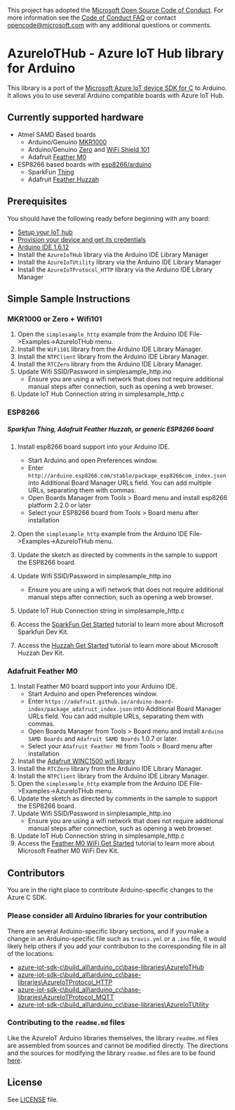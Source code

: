 This project has adopted the [Microsoft Open Source Code of Conduct](https://opensource.microsoft.com/codeofconduct/). For more information see the [Code of Conduct FAQ](https://opensource.microsoft.com/codeofconduct/faq/) or contact [opencode@microsoft.com](mailto:opencode@microsoft.com) with any additional questions or comments.

# AzureIoTHub - Azure IoT Hub library for Arduino

This library is a port of the [Microsoft Azure IoT device SDK for C](https://github.com/Azure/azure-iot-sdks/blob/master/c/readme.md) to Arduino. It allows you to use several Arduino compatible boards with Azure IoT Hub.


## Currently supported hardware
- Atmel SAMD Based boards
  - Arduino/Genuino [MKR1000](https://www.arduino.cc/en/Main/ArduinoMKR1000)
  - Arduino/Genuino [Zero](https://www.arduino.cc/en/Main/ArduinoBoardZero) and [WiFi Shield 101](https://www.arduino.cc/en/Main/ArduinoWiFiShield101)
  - Adafruit [Feather M0](https://www.adafruit.com/products/3010)
- ESP8266 based boards with [esp8266/arduino](https://github.com/esp8266/arduino)
  - SparkFun [Thing](https://www.sparkfun.com/products/13711)
  - Adafruit [Feather Huzzah](https://www.adafruit.com/products/2821)

## Prerequisites

You should have the following ready before beginning with any board:
-   [Setup your IoT hub](https://github.com/Azure/azure-iot-sdks/blob/master/doc/setup_iothub.md)
-   [Provision your device and get its credentials](https://github.com/Azure/azure-iot-sdks/blob/master/doc/manage_iot_hub.md)
-   [Arduino IDE 1.6.12](https://www.arduino.cc/en/Main/Software)
-   Install the `AzureIoTHub` library via the Arduino IDE Library Manager
-   Install the `AzureIoTUtility` library via the Arduino IDE Library Manager
-   Install the `AzureIoTProtocol_HTTP` library via the Arduino IDE Library Manager

## Simple Sample Instructions

### MKR1000 or Zero + Wifi101
1. Open the `simplesample_http` example from the Arduino IDE File->Examples->AzureIoTHub menu.
2. Install the `WiFi101` library from the Arduino IDE Library Manager.
3. Install the `NTPClient` library from the Arduino IDE Library Manager.
4. Install the `RTCZero` library from the Arduino IDE Library Manager.
5. Update Wifi SSID/Password in simplesample_http.ino
    * Ensure you are using a wifi network that does not require additional manual steps after connection, such as opening a web browser.
6. Update IoT Hub Connection string in simplesample_http.c

### ESP8266
##### Sparkfun Thing, Adafruit Feather Huzzah, or generic ESP8266 board

1. Install esp8266 board support into your Arduino IDE.
    * Start Arduino and open Preferences window.
    * Enter `http://arduino.esp8266.com/stable/package_esp8266com_index.json` into Additional Board Manager URLs field. You can add multiple URLs, separating them with commas.
    * Open Boards Manager from Tools > Board menu and install esp8266 platform 2.2.0 or later
    * Select your ESP8266 board from Tools > Board menu after installation

2. Open the `simplesample_http` example from the Arduino IDE File->Examples->AzureIoTHub menu.
3. Update the sketch as directed by comments in the sample to support the ESP8266 board.
4. Update Wifi SSID/Password in simplesample_http.ino
    * Ensure you are using a wifi network that does not require additional manual steps after connection, such as opening a web browser.
5. Update IoT Hub Connection string in simplesample_http.c
6. Access the [SparkFun Get Started](https://azure.microsoft.com/en-us/documentation/samples/iot-hub-c-thingdev-getstartedkit/) tutorial to learn more about Microsoft Sparkfun Dev Kit.
7. Access the [Huzzah Get Started](https://azure.microsoft.com/en-us/documentation/samples/iot-hub-c-huzzah-getstartedkit/) tutorial to learn more about Microsoft Huzzah Dev Kit.


### Adafruit Feather M0
1. Install Feather M0 board support into your Arduino IDE.
    * Start Arduino and open Preferences window.
    * Enter `https://adafruit.github.io/arduino-board-index/package_adafruit_index.json` into Additional Board Manager URLs field. You can add multiple URLs, separating them with commas.
    * Open Boards Manager from Tools > Board menu and install `Arduino SAMD Boards` and `Adafruit SAMD Boards` 1.0.7 or later.
    * Select your `Adafruit Feather M0` from Tools > Board menu after installation
2. Install the [Adafruit WINC1500 wifi library](https://learn.adafruit.com/adafruit-feather-m0-wifi-atwinc1500/using-the-wifi-module)
3. Install the `RTCZero` library from the Arduino IDE Library Manager.
4. Install the `NTPClient` library from the Arduino IDE Library Manager.
5. Open the `simplesample_http` example from the Arduino IDE File->Examples->AzureIoTHub menu.
6. Update the sketch as directed by comments in the sample to support the ESP8266 board.
7. Update Wifi SSID/Password in simplesample_http.ino
    * Ensure you are using a wifi network that does not require additional manual steps after connection, such as opening a web browser.
8. Update IoT Hub Connection string in simplesample_http.c
9. Access the [Feather M0 WiFi Get Started](https://azure.microsoft.com/en-us/documentation/samples/iot-hub-c-m0wifi-getstartedkit/) tutorial to learn more about Microsoft Feather M0 WiFi Dev Kit.

## Contributors

You are in the right place to contribute Arduino-specific changes to the Azure C SDK.

### Please consider all Arduino libraries for your contribution

There are several Arduino-specific library sections, and if you make a change in an Arduino-specific file such as `travis.yml` or a `.ino` file, it would likely help others if you add your contribution to the corresponding file in all of the locations:

*  [azure-iot-sdk-c\build_all\arduino_cc\base-libraries\AzureIoTHub](https://github.com/Azure/azure-iot-sdk-c/tree/master/build_all/arduino_cc/base-libraries/AzureIoTHub)
*  [azure-iot-sdk-c\build_all\arduino_cc\base-libraries\AzureIoTProtocol_HTTP](https://github.com/Azure/azure-iot-sdk-c/tree/master/build_all/arduino_cc/base-libraries/AzureIoTProtocol_HTTP)
*  [azure-iot-sdk-c\build_all\arduino_cc\base-libraries\AzureIoTProtocol_MQTT](https://github.com/Azure/azure-iot-sdk-c/tree/master/build_all/arduino_cc/base-libraries/AzureIoTProtocol_MQTT)
*  [azure-iot-sdk-c\build_all\arduino_cc\base-libraries\AzureIoTUtility](https://github.com/Azure/azure-iot-sdk-c/tree/master/build_all/arduino_cc/base-libraries/AzureIoTUtility)

### Contributing to the `readme.md` files

Like the AzureIoT Arduino libraries themselves, the library `readme.md` files are assembled from sources and cannot be modified directly. The directions and the sources for modifying the library `readme.md` files are to be found [here](https://github.com/Azure/azure-iot-sdk-c/tree/master/build_all/arduino_cc/base-libraries/readme-generator/readme.md).

## License

See [LICENSE](LICENSE) file.

[azure-certifiedforiot]:  http://azure.com/certifiedforiot
[Microsoft-Azure-Certified-Badge]: images/Microsoft-Azure-Certified-150x150.png (Microsoft Azure Certified)
